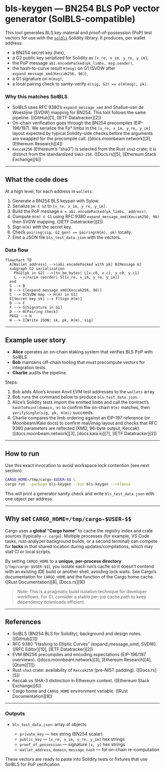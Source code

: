 # bls-keygen — BN254 BLS PoP vector generator (SolBLS-compatible)

This tool generates BLS key material and proof-of-possession (PoP) test vectors for use with the [`solbls`](https://github.com/warlock-labs/solbls) Solidity library. It produces, per wallet address:

* a BN254 secret key (hex),
* a G2 public key serialized for Solidity as `[x_re, x_im, y_re, y_im]`,
* the PoP message `abi.encodePacked(pk_limbs, msg.sender)`,
* the hash-to-curve result `H(msg)` on G1 (SVDW after `expand_message_xmd(Keccak256, 96)`),
* a G1 signature on `H(msg)`,
* a local pairing check to sanity-verify `e(sig, G2) == e(H(msg), pk)`.

### Why this matches SolBLS

* SolBLS uses RFC 9380’s `expand_message_xmd` and Shallue–van de Woestijne (SVDW) mapping for BN254. This tool follows the same pipeline. ([GitHub][1], [IETF Datatracker][2])
* On-chain verification goes through the BN254 precompiles (EIP-196/197). We serialize the Fp² limbs in the `[x_re, x_im, y_re, y_im]` layout expected by typical Solidity-side checks before the arguments are swapped for the precompile call. ([docs.moonbeam.network][3], [Ethereum Research][4])
* `Keccak256` (Ethereum’s “sha3”) is selected from the Rust `sha3` crate; it is distinct from the standardized `SHA3-256`. ([Docs.rs][5], [Ethereum Stack Exchange][6])

---

## What the code does

At a high level, for each address in `wallets`:

1. Generate a BN254 BLS keypair with Sylow.
2. Serialize `pk ∈ G2` to `[x_re, x_im, y_re, y_im]`.
3. Build the PoP message `m = abi.encodePacked(pk_limbs, address)`.
4. Compute `H(m) ∈ G1` using RFC 9380 `expand_message_xmd(Keccak256, 96)` then SVDW mapping. ([IETF Datatracker][2])
5. Sign `H(m)` with the secret key.
6. Check `pairing(sig, G2_gen) == pairing(H(m), pk)` locally.
7. Emit a JSON file `bls_test_data.json` with the vectors.

### Data flow

```mermaid
flowchart TD
  A[Wallet address] -->|abi.encodePacked with pk| B[Message m]
  subgraph G2 serialization
    PkG2[pk in G2] -->|to_be_bytes| L[x.c0, x.c1, y.c0, y.c1]
    L -->|re/im reorder| S[[x_re, x_im, y_re, y_im]]
  end
  S --> B
  B --> C[expand_message_xmd(Keccak256, 96)]
  C --> D[SVDW map -> H(m) in G1]
  E[Secret key sk] --> F[Sign H(m)]
  D --> F
  F --> G[Signature in G1]
  D --> H[Pairing check]
  PkG2 --> H
  H --> I[Write JSON: sk, pk, H(m), sig]
```

---

## Example user story

* **Alice** operates an on-chain staking system that verifies BLS PoP with SolBLS.
* **Bob** maintains off-chain tooling that must precompute vectors for integration tests.
* **Charlie** audits the pipeline.

Steps:

1. Bob adds Alice’s known Anvil EVM test addresses to the `wallets` array.
2. Bob runs the command below to produce `bls_test_data.json`.
3. Alice’s Solidity tests import the emitted limbs and call the contract’s `hashToPoint(domain, m)` to confirm the on-chain `H(m)` matches, then `verifySingle(sig, pk, H(m))` succeeds.
4. Charlie compares the limb ordering against an EIP-197 reference (or Moonbeam/Kaia docs) to confirm real/imag layout and checks that RFC 9380 parameters are reflected (XMD, 96-byte output, Keccak). ([docs.moonbeam.network][3], [docs.kaia.io][7], [IETF Datatracker][2])

---

## How to run

Use this exact invocation to avoid workspace lock contention (see next section):

```bash
CARGO_HOME=/tmp/cargo-$USER-$$ \
cargo run --package bls-keygen --bin bls-keygen --release
```

This will print a generator sanity check and write `bls_test_data.json` with one object per address.

---

## Why set `CARGO_HOME=/tmp/cargo-$USER-$$`

Cargo uses a **global “Cargo home”** to cache the registry index and crate sources (typically `~/.cargo`). Multiple processes (for example, VS Code tasks, rust-analyzer background builds, or a second terminal) can compete for **locks** in that shared location during updates/compilations, which may stall CI or local scripts.

By setting `CARGO_HOME` to a **unique, per-process directory** (`/tmp/cargo-$USER-$$`), you isolate each run’s cache so it doesn’t contend with an existing IDE build or another shell, avoiding lock waits. See Cargo’s documentation for `CARGO_HOME` and the function of the Cargo home cache. ([Rust Documentation][8], [Docs.rs][9])

> Note: This is a pragmatic build isolation technique for developer workflows. For CI, consider a stable per-job cache path to keep dependency downloads efficient.

---

## References

* SolBLS (BN254 BLS for Solidity), background and design notes. ([GitHub][1])
* RFC 9380 “Hashing to Elliptic Curves” (expand\_message\_xmd, SVDW). ([RFC Editor][10], [IETF Datatracker][2])
* EVM BN254 precompiles and encoding expectations (EIP-196/197 overviews). ([docs.moonbeam.network][3], [Ethereum Research][4], [Qtum][11])
* Rust `sha3` crate: availability of `Keccak256` (pre-NIST padding). ([Docs.rs][5])
* Keccak vs SHA-3 distinction in Ethereum context. ([Ethereum Stack Exchange][6])
* Cargo home and `CARGO_HOME` environment variable. ([Rust Documentation][8])

---

### Outputs

* `bls_test_data.json`: array of objects

  * `private_key` — hex string (BN254 scalar)
  * `public_key` — `[x_re, x_im, y_re, y_im]` hex strings
  * `proof_of_possession` — signature `[x, y]` hex strings
  * `wallet_address`, `domain`, `message_hash` — for on-chain re-computation

These vectors are ready to paste into Solidity tests or fixtures that use SolBLS for PoP verification.
